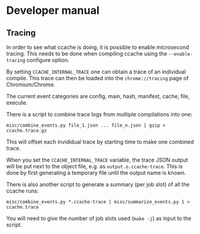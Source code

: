 Developer manual
================

Tracing
-------

In order to see what ccache is doing, it is possible to enable microsecond
tracing. This needs to be done when compiling ccache using the
`--enable-tracing` configure option.

By setting `CCACHE_INTERNAL_TRACE` one can obtain a trace of an individual
compile. This trace can then be loaded into the `chrome://tracing` page of
Chromium/Chrome.

The current event categories are config, main, hash, manifest, cache, file,
execute.

There is a script to combine trace logs from multiple compilations into one:

    misc/combine_events.py file_1.json ... file_n.json | gzip > ccache.trace.gz

This will offset each invididual trace by starting time to make one combined
trace.

When you set the `CCACHE_INTERNAL_TRACE` variable, the trace JSON output will
be put next to the object file, e.g. as `output.o.ccache-trace`. This is done
by first generating a temporary file until the output name is known.

There is also another script to generate a summary (per job slot) of all the
ccache runs:

    misc/combine_events.py *.ccache-trace | misc/summarize_events.py 1 > ccache.trace

You will need to give the number of job slots used (`make -j`) as input to the
script.
